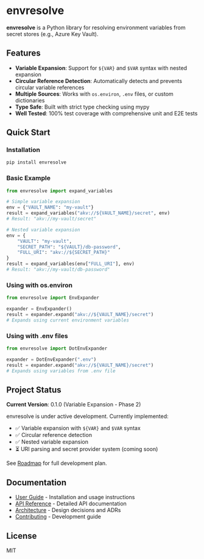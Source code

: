 # envresolve

**envresolve** is a Python library for resolving environment variables from secret stores (e.g., Azure Key Vault).

## Features

- **Variable Expansion**: Support for `${VAR}` and `$VAR` syntax with nested expansion
- **Circular Reference Detection**: Automatically detects and prevents circular variable references
- **Multiple Sources**: Works with `os.environ`, `.env` files, or custom dictionaries
- **Type Safe**: Built with strict type checking using mypy
- **Well Tested**: 100% test coverage with comprehensive unit and E2E tests

## Quick Start

### Installation

```bash
pip install envresolve
```

### Basic Example

```python
from envresolve import expand_variables

# Simple variable expansion
env = {"VAULT_NAME": "my-vault"}
result = expand_variables("akv://${VAULT_NAME}/secret", env)
# Result: "akv://my-vault/secret"

# Nested variable expansion
env = {
    "VAULT": "my-vault",
    "SECRET_PATH": "${VAULT}/db-password",
    "FULL_URI": "akv://${SECRET_PATH}"
}
result = expand_variables(env["FULL_URI"], env)
# Result: "akv://my-vault/db-password"
```

### Using with os.environ

```python
from envresolve import EnvExpander

expander = EnvExpander()
result = expander.expand("akv://${VAULT_NAME}/secret")
# Expands using current environment variables
```

### Using with .env files

```python
from envresolve import DotEnvExpander

expander = DotEnvExpander(".env")
result = expander.expand("akv://${VAULT_NAME}/secret")
# Expands using variables from .env file
```

## Project Status

**Current Version**: 0.1.0 (Variable Expansion - Phase 2)

envresolve is under active development. Currently implemented:

- ✅ Variable expansion with `${VAR}` and `$VAR` syntax
- ✅ Circular reference detection
- ✅ Nested variable expansion
- ⏳ URI parsing and secret provider system (coming soon)

See [Roadmap](roadmap.md) for full development plan.

## Documentation

- [User Guide](user-guide/installation.md) - Installation and usage instructions
- [API Reference](api-reference/expansion.md) - Detailed API documentation
- [Architecture](architecture/adr.md) - Design decisions and ADRs
- [Contributing](contributing.md) - Development guide

## License

MIT

